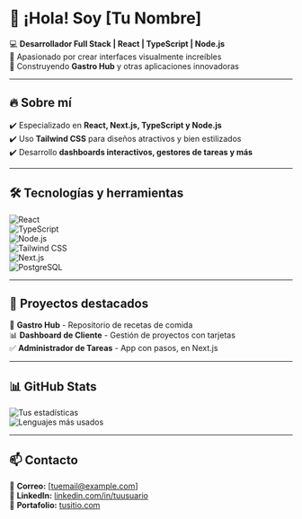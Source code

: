 # 👋 ¡Hola! Soy [Tu Nombre]

💻 **Desarrollador Full Stack | React | TypeScript | Node.js**  
🎨 Apasionado por crear interfaces visualmente increíbles  
🚀 Construyendo **Gastro Hub** y otras aplicaciones innovadoras  

---

## 🔥 Sobre mí  
✔️ Especializado en **React, Next.js, TypeScript y Node.js**  
✔️ Uso **Tailwind CSS** para diseños atractivos y bien estilizados  
✔️ Desarrollo **dashboards interactivos, gestores de tareas y más**  

---

## 🛠️ Tecnologías y herramientas  
![React](https://img.shields.io/badge/-React-61DAFB?logo=react&logoColor=white&style=flat)  
![TypeScript](https://img.shields.io/badge/-TypeScript-3178C6?logo=typescript&logoColor=white&style=flat)  
![Node.js](https://img.shields.io/badge/-Node.js-339933?logo=node.js&logoColor=white&style=flat)  
![Tailwind CSS](https://img.shields.io/badge/-TailwindCSS-38B2AC?logo=tailwind-css&logoColor=white&style=flat)  
![Next.js](https://img.shields.io/badge/-Next.js-000000?logo=next.js&logoColor=white&style=flat)  
![PostgreSQL](https://img.shields.io/badge/-PostgreSQL-4169E1?logo=postgresql&logoColor=white&style=flat)  

---

## 📌 Proyectos destacados  
🚀 **Gastro Hub** - Repositorio de recetas de comida  
📊 **Dashboard de Cliente** - Gestión de proyectos con tarjetas  
✅ **Administrador de Tareas** - App con pasos, en Next.js  

---

## 📊 GitHub Stats  
![Tus estadísticas](https://github-readme-stats.vercel.app/api?username=TU-USUARIO&show_icons=true&theme=radical)  
![Lenguajes más usados](https://github-readme-stats.vercel.app/api/top-langs/?username=TU-USUARIO&layout=compact&theme=radical)  

---

## 📫 Contacto  
📧 **Correo:** [tuemail@example.com]  
💼 **LinkedIn:** [linkedin.com/in/tuusuario](https://linkedin.com/in/tuusuario)  
📂 **Portafolio:** [tusitio.com](https://tusitio.com)  
